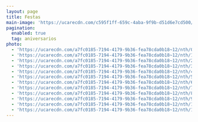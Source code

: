 ```yaml
---
layout: page
title: Festas
main-image: 'https://ucarecdn.com/c595f1ff-659c-4aba-9f9b-d51d6e7cd500/'
pagination:
  enabled: true
  tag: aniversarios
photo:
  - 'https://ucarecdn.com/a7fc0185-7194-4179-9b36-fea78cda0b18~12/nth/0/'
  - 'https://ucarecdn.com/a7fc0185-7194-4179-9b36-fea78cda0b18~12/nth/1/'
  - 'https://ucarecdn.com/a7fc0185-7194-4179-9b36-fea78cda0b18~12/nth/2/'
  - 'https://ucarecdn.com/a7fc0185-7194-4179-9b36-fea78cda0b18~12/nth/3/'
  - 'https://ucarecdn.com/a7fc0185-7194-4179-9b36-fea78cda0b18~12/nth/4/'
  - 'https://ucarecdn.com/a7fc0185-7194-4179-9b36-fea78cda0b18~12/nth/5/'
  - 'https://ucarecdn.com/a7fc0185-7194-4179-9b36-fea78cda0b18~12/nth/6/'
  - 'https://ucarecdn.com/a7fc0185-7194-4179-9b36-fea78cda0b18~12/nth/7/'
  - 'https://ucarecdn.com/a7fc0185-7194-4179-9b36-fea78cda0b18~12/nth/8/'
  - 'https://ucarecdn.com/a7fc0185-7194-4179-9b36-fea78cda0b18~12/nth/9/'
  - 'https://ucarecdn.com/a7fc0185-7194-4179-9b36-fea78cda0b18~12/nth/10/'
  - 'https://ucarecdn.com/a7fc0185-7194-4179-9b36-fea78cda0b18~12/nth/11/'
---
```


